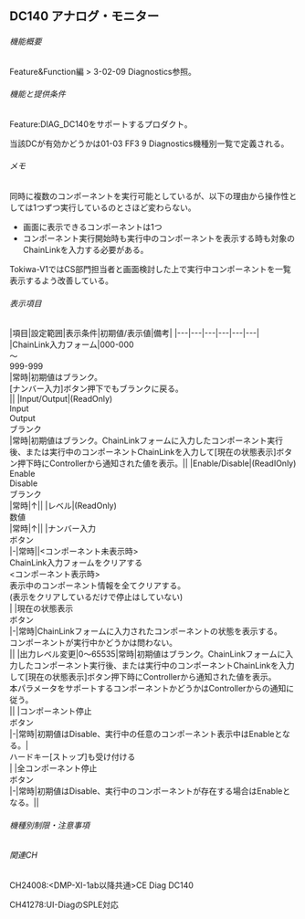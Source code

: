 ## DC140 アナログ・モニター 

###### 機能概要

Feature&Function編 > 3-02-09 Diagnostics参照。

###### 機能と提供条件

Feature:DIAG\_DC140をサポートするプロダクト。

当該DCが有効かどうかは01-03 FF3 9 Diagnostics機種別一覧で定義される。

###### メモ

同時に複数のコンポーネントを実行可能としているが、以下の理由から操作性としては1つずつ実行しているのとさほど変わらない。
- 画面に表示できるコンポーネントは1つ
- コンポーネント実行開始時も実行中のコンポーネントを表示する時も対象のChainLinkを入力する必要がある。

Tokiwa-V1ではCS部門担当者と画面検討した上で実行中コンポーネントを一覧表示するよう改善している。

###### 表示項目

|項目|設定範囲|表示条件|初期値/表示値|備考|
|---|---|---|---|---|---|
|ChainLink入力フォーム|000-000<br/>～<br/>999-999<br/>|常時|初期値はブランク。<br/>[ナンバー入力]ボタン押下でもブランクに戻る。<br/>||
|Input/Output|(ReadOnly)<br/>Input<br/>Output<br/>ブランク<br/>|常時|初期値はブランク。ChainLinkフォームに入力したコンポーネント実行後、または実行中のコンポーネントChainLinkを入力して[現在の状態表示]ボタン押下時にControllerから通知された値を表示。||
|Enable/Disable|(ReadIOnly)<br/>Enable<br/>Disable<br/>ブランク<br/>|常時|↑||
|レベル|(ReadOnly)<br/>数値<br/>|常時|↑||
|ナンバー入力<br/>ボタン<br/>|-|常時||<コンポーネント未表示時><br/>ChainLink入力フォームをクリアする<br/><コンポーネント表示時><br/>表示中のコンポーネント情報を全てクリアする。<br/>(表示をクリアしているだけで停止はしていない)<br/>|
|現在の状態表示<br/>ボタン<br/>|-|常時|ChainLinkフォームに入力されたコンポーネントの状態を表示する。<br/>コンポーネントが実行中かどうかは問わない。<br/>||
|出力レベル変更|0～65535|常時|初期値はブランク。ChainLinkフォームに入力したコンポーネント実行後、または実行中のコンポーネントChainLinkを入力して[現在の状態表示]ボタン押下時にControllerから通知された値を表示。<br/>本パラメータをサポートするコンポーネントかどうかはControllerからの通知に従う。<br/>||
|コンポーネント停止<br/>ボタン<br/>|-|常時|初期値はDisable、実行中の任意のコンポーネント表示中はEnableとなる。|<CH24008><br/>ハードキー[ストップ]も受け付ける<br/>|
|全コンポーネント停止<br/>ボタン<br/>|-|常時|初期値はDisable、実行中のコンポーネントが存在する場合はEnableとなる。||


###### 機種別制限・注意事項

###### 関連CH

CH24008:<DMP-XI-1ab以降共通>CE Diag DC140

CH41278:UI-DiagのSPLE対応